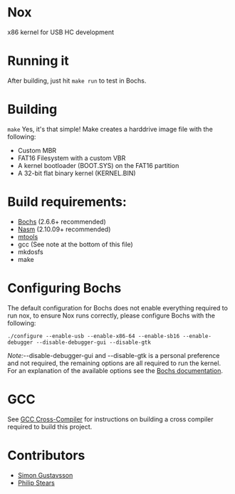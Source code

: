# Nox

x86 kernel for USB HC development

# Running it

After building, just hit `make run` to test in Bochs.

# Building
`make`
Yes, it's that simple! Make creates a harddrive image file with the following:
* Custom MBR
* FAT16 Filesystem with a custom VBR
* A kernel bootloader (BOOT.SYS) on the FAT16 partition
* A 32-bit flat binary kernel (KERNEL.BIN)

# Build requirements:

* [Bochs](http://bochs.sourceforge.net/) (2.6.6+ recommended)
* [Nasm](http://www.nasm.us/) (2.10.09+ recommended)
* [mtools](http://www.gnu.org/software/mtools/)
* gcc (See note at the bottom of this file)
* mkdosfs
* make

# Configuring Bochs
The default configuration for Bochs does not enable everything required
to run nox, to ensure Nox runs correctly, please configure Bochs with the following:

`./configure --enable-usb --enable-x86-64 --enable-sb16 --enable-debugger --disable-debugger-gui --disable-gtk`

*Note:*--disable-debugger-gui and --disable-gtk is a personal preference and not required,
the remaining options are all required to run the kernel. For an explanation of the available
options see the [Bochs documentation](http://bochs.sourceforge.net/doc/docbook/user/compiling.html#CONFIG-OPTS).

# GCC
See [GCC Cross-Compiler](http://wiki.osdev.org/GCC_Cross-Compiler) for instructions on building
a cross compiler required to build this project.

# Contributors
* [Simon Gustavsson](http://www.github.com/simongustavsson/)
* [Philip Stears](http://www.github.com/philipstears/)